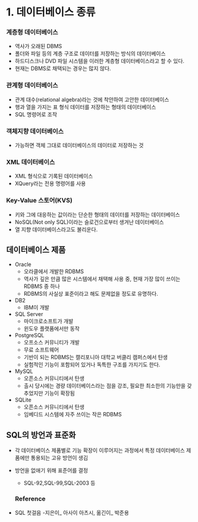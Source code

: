 # 1. 데이터베이스 종류

### 계층형 데이터베이스
- 역사가 오래된 DBMS
- 폴더와 파일 등의 계층 구조로 데이터를 저장하는 방식의 데이터베이스
- 하드디스크나 DVD 파일 시스템을 이러한 계층형 데이터베이스라고 할 수 있다.
- 현재는 DBMS로 채택되는 경우는 많지 않다.

### 관계형 데이터베이스
- 관계 대수(relational algebra)라는 것에 착안하여 고안한 데이터베이스
- 행과 열을 가지는 표 형식 데이터를 저장하는 형태의 데이터베이스
- SQL 명령어로 조작

### 객체지향 데이터베이스
- 가능하면 객체 그대로 데이터베이스의 데이터로 저장하는 것

### XML 데이터베이스
- XML 형식으로 기록된 데이터베이스
- XQuery라는 전용 명령어를 사용

### Key-Value 스토어(KVS)
- 키와 그에 대응하는 값이라는 단순한 형태의 데이터를 저장하는 데이터베이스
- NoSQL(Not only SQL)이라는 슬로건으로부터 생겨난 데이터베이스
- 열 지향 데이터베이스라고도 불리운다.

## 데이터베이스 제품
- Oracle
  - 오라클에서 개발한 RDBMS
  - 역사가 깊은 만큼 많은 시스템에서 채택해 사용 중, 현재 가장 많이 쓰이는 RDBMS 중 하나
  - RDBMS의 사실상 표준이라고 해도 문제없을 정도로 유명하다.
- DB2
  - IBM이 개발 
- SQL Server
  - 마이크로소프트가 개발
  - 윈도우 플랫품에서만 동작
- PostgreSQL
  - 오프소스 커뮤니티가 개발
  - 무료 소프트웨어
  - 기반이 되는 RDBMS는 캘리포니아 대학교 버클리 캠퍼스에서 탄생
  - 실험적인 기능이 포함되어 있거나 독특한 구조를 가지기도 한다.
- MySQL
  - 오픈소스 커뮤니티에서 탄생
  - 출시 당시에는 경량 데이터베이스라는 점을 강조, 필요한 최소한의 기능만을 갖추었지만 기능이 확장됨 
- SQLite
  - 오픈소스 커뮤니티에서 탄생
  - 임베디드 시스템에 자주 쓰이는 작은 RDBMS

## SQL의 방언과 표준화
- 각 데이터베이스 제품별로 기능 확장이 이루어지는 과정에서 특정 데이터베이스 제품에만 통용되는 고유 방언이 생김
- 방언을 없애기 위해 표준어를 결정
  - SQL-92,SQL-99,SQL-2003 등

  ### Reference
- SQL 첫걸음 -지은이_ 아사이 아츠시, 옮긴이_ 박준용
